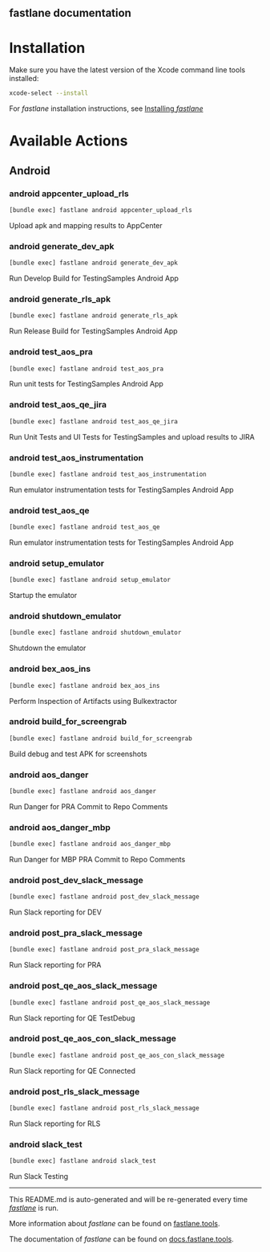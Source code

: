 fastlane documentation
----

# Installation

Make sure you have the latest version of the Xcode command line tools installed:

```sh
xcode-select --install
```

For _fastlane_ installation instructions, see [Installing _fastlane_](https://docs.fastlane.tools/#installing-fastlane)

# Available Actions

## Android

### android appcenter_upload_rls

```sh
[bundle exec] fastlane android appcenter_upload_rls
```

Upload apk and mapping results to AppCenter

### android generate_dev_apk

```sh
[bundle exec] fastlane android generate_dev_apk
```

Run Develop Build for TestingSamples Android App

### android generate_rls_apk

```sh
[bundle exec] fastlane android generate_rls_apk
```

Run Release Build for TestingSamples Android App

### android test_aos_pra

```sh
[bundle exec] fastlane android test_aos_pra
```

Run unit tests for TestingSamples Android App

### android test_aos_qe_jira

```sh
[bundle exec] fastlane android test_aos_qe_jira
```

Run Unit Tests and UI Tests for TestingSamples and upload results to JIRA

### android test_aos_instrumentation

```sh
[bundle exec] fastlane android test_aos_instrumentation
```

Run emulator instrumentation tests for TestingSamples Android App

### android test_aos_qe

```sh
[bundle exec] fastlane android test_aos_qe
```

Run emulator instrumentation tests for TestingSamples Android App

### android setup_emulator

```sh
[bundle exec] fastlane android setup_emulator
```

Startup the emulator

### android shutdown_emulator

```sh
[bundle exec] fastlane android shutdown_emulator
```

Shutdown the emulator

### android bex_aos_ins

```sh
[bundle exec] fastlane android bex_aos_ins
```

Perform Inspection of Artifacts using Bulkextractor

### android build_for_screengrab

```sh
[bundle exec] fastlane android build_for_screengrab
```

Build debug and test APK for screenshots

### android aos_danger

```sh
[bundle exec] fastlane android aos_danger
```

Run Danger for PRA Commit to Repo Comments

### android aos_danger_mbp

```sh
[bundle exec] fastlane android aos_danger_mbp
```

Run Danger for MBP PRA Commit to Repo Comments

### android post_dev_slack_message

```sh
[bundle exec] fastlane android post_dev_slack_message
```

Run Slack reporting for DEV

### android post_pra_slack_message

```sh
[bundle exec] fastlane android post_pra_slack_message
```

Run Slack reporting for PRA

### android post_qe_aos_slack_message

```sh
[bundle exec] fastlane android post_qe_aos_slack_message
```

Run Slack reporting for QE TestDebug

### android post_qe_aos_con_slack_message

```sh
[bundle exec] fastlane android post_qe_aos_con_slack_message
```

Run Slack reporting for QE Connected

### android post_rls_slack_message

```sh
[bundle exec] fastlane android post_rls_slack_message
```

Run Slack reporting for RLS

### android slack_test

```sh
[bundle exec] fastlane android slack_test
```

Run Slack Testing

----

This README.md is auto-generated and will be re-generated every time [_fastlane_](https://fastlane.tools) is run.

More information about _fastlane_ can be found on [fastlane.tools](https://fastlane.tools).

The documentation of _fastlane_ can be found on [docs.fastlane.tools](https://docs.fastlane.tools).
